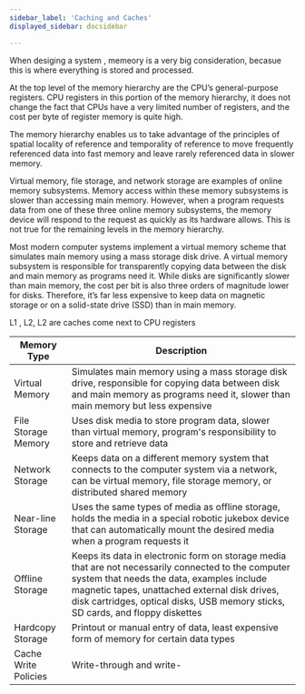 ```yaml
---
sidebar_label: 'Caching and Caches'
displayed_sidebar: docsidebar

---
```



When desiging a system , memeory is a very big consideration, becasue this is where everything is stored and processed. 


At the top level of the memory hierarchy are the CPU’s general-purpose registers.
CPU registers in this portion of the memory hierarchy, it does not change the fact that CPUs have a very limited number of registers, and the cost per byte of register memory is quite high.


The memory hierarchy enables us to take advantage of the principles of spatial locality of reference and temporality of reference to move frequently referenced data into fast memory and leave rarely referenced data in slower memory.


Virtual memory, file storage, and network storage are examples of online memory subsystems. Memory access within these memory subsystems is slower than accessing main memory. However, when a program requests data from one of these three online memory subsystems, the memory device will respond to the request as quickly as its hardware allows. This is not true for the remaining levels in the memory hierarchy.

Most modern computer systems implement a virtual memory scheme that simulates main memory using a mass storage disk drive. A virtual memory subsystem is responsible for transparently copying data between the disk and main memory as programs need it. While disks are significantly slower than main memory, the cost per bit is also three orders of magnitude lower for disks. Therefore, it’s far less expensive to keep data on magnetic storage or on a solid-state drive (SSD) than in main memory.

L1 , L2, L2 are caches come next to CPU registers 

Memory Type | Description
-- | --
Virtual Memory | Simulates main memory using a mass storage disk drive, responsible for copying data between disk and main memory as programs need it, slower than main memory but less expensive
File Storage Memory | Uses disk media to store program data, slower than virtual memory, program's responsibility to store and retrieve data
Network Storage | Keeps data on a different memory system that connects to the computer system via a network, can be virtual memory, file storage memory, or distributed shared memory
Near-line Storage | Uses the same types of media as offline storage, holds the media in a special robotic jukebox device that can automatically mount the desired media when a program requests it
Offline Storage | Keeps its data in electronic form on storage media that are not necessarily connected to the computer system that needs the data, examples include magnetic tapes, unattached external disk drives, disk cartridges, optical disks, USB memory sticks, SD cards, and floppy diskettes
Hardcopy Storage | Printout or manual entry of data, least expensive form of memory for certain data types
Cache Write Policies | Write-through and write-
